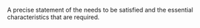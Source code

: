 A precise statement of the needs to be satisfied and the essential characteristics that are required.
